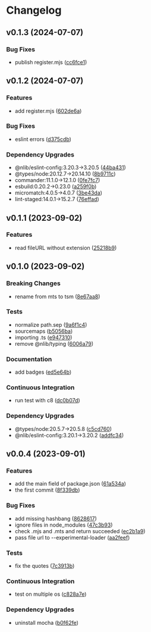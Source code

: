 # Changelog

## v0.1.3 (2024-07-07)

### Bug Fixes

- publish register.mjs ([cc6fce1](https://github.com/nlibjs/tsm/commit/cc6fce16abbba52452b43972e87cb644ac08cb67))

## v0.1.2 (2024-07-07)

### Features

- add register.mjs ([602de6a](https://github.com/nlibjs/tsm/commit/602de6a1b234bb11d0c441b450040e315d408714))

### Bug Fixes

- eslint errors ([d375cdb](https://github.com/nlibjs/tsm/commit/d375cdb8631a869ff7de078c8402e041d99d2a9b))

### Dependency Upgrades

- @nlib/eslint-config:3.20.3→3.20.5 ([44ba431](https://github.com/nlibjs/tsm/commit/44ba4312986f7f389cce69df350fe441f0505e83))
- @types/node:20.12.7→20.14.10 ([8b9711c](https://github.com/nlibjs/tsm/commit/8b9711c8ef6e9c92eab5a919c8308d2cfa3d3bbe))
- commander:11.1.0→12.1.0 ([0fe7fc7](https://github.com/nlibjs/tsm/commit/0fe7fc7b041563cc1f85839bece1df0e2eb97433))
- esbuild:0.20.2→0.23.0 ([a259f0b](https://github.com/nlibjs/tsm/commit/a259f0bf001a83ddbaccdba8884f186e3d5daf70))
- micromatch:4.0.5→4.0.7 ([3be43da](https://github.com/nlibjs/tsm/commit/3be43da98779607741da9b2852ae9f24a920515b))
- lint-staged:14.0.1→15.2.7 ([76effad](https://github.com/nlibjs/tsm/commit/76effadb9d6798e275197801d94a0c58d9577f42))

## v0.1.1 (2023-09-02)

### Features

- read fileURL without extension ([25218b9](https://github.com/nlibjs/tsm/commit/25218b9f50ad92803bdb8f201d498970cbf52060))

## v0.1.0 (2023-09-02)

### Breaking Changes

- rename from mts to tsm ([8e67aa8](https://github.com/nlibjs/tsm/commit/8e67aa8d375e0a458cc0c742c4e311093aef001d))

### Tests

- normalize path.sep ([9a6f1c4](https://github.com/nlibjs/tsm/commit/9a6f1c4e4e63ffae0fb32e0985879b64bf26af24))
- sourcemaps ([b5056ba](https://github.com/nlibjs/tsm/commit/b5056bae1014ab81b38a64bd3fe6f65cfbd9266b))
- importing .ts ([e947310](https://github.com/nlibjs/tsm/commit/e9473100a9862dd660f48652acb49e567ffa795e))
- remove @nlib/typing ([6006a79](https://github.com/nlibjs/tsm/commit/6006a79cb7eea5ceda40079ecb97a44790ef7c3e))

### Documentation

- add badges ([ed5e64b](https://github.com/nlibjs/tsm/commit/ed5e64b3fc317446a0f921c7e8fde3e708a889de))

### Continuous Integration

- run test with c8 ([dc0b07d](https://github.com/nlibjs/tsm/commit/dc0b07de946f09ad9b705909904c4e3c577a93c2))

### Dependency Upgrades

- @types/node:20.5.7→20.5.8 ([c5cd760](https://github.com/nlibjs/tsm/commit/c5cd760451225ddd25064f88aa89c9a8d6ac8d22))
- @nlib/eslint-config:3.20.1→3.20.2 ([addfc34](https://github.com/nlibjs/tsm/commit/addfc3423bddc35b6458552b5c4a964c89bf723d))

## v0.0.4 (2023-09-01)

### Features

- add the main field of package.json ([61a534a](https://github.com/nlibjs/tsm/commit/61a534a28c7c041c49306736d741d42d61ddb71d))
- the first commit ([8f339db](https://github.com/nlibjs/tsm/commit/8f339db587aab4c63a9c3fdba984e64b2905d848))

### Bug Fixes

- add missing hashbang ([8628617](https://github.com/nlibjs/tsm/commit/86286170dd55c6755b7c4429afdce7c06c55991a))
- ignore files in node_modules ([47c3b93](https://github.com/nlibjs/tsm/commit/47c3b9345f06747b7e6daa6185d2fb19138ce046))
- check .mjs and .mts and return succeeded ([ec2b1a9](https://github.com/nlibjs/tsm/commit/ec2b1a9cfeb346a035fbe726636c6dbc8f1cadde))
- pass file url to --experimental-loader ([aa2feef](https://github.com/nlibjs/tsm/commit/aa2feefb435777d4d5c133a12c58469081db75a1))

### Tests

- fix the quotes ([7c3913b](https://github.com/nlibjs/tsm/commit/7c3913bb6571ac9752963290190a7aeaacab613d))

### Continuous Integration

- test on multiple os ([c828a7e](https://github.com/nlibjs/tsm/commit/c828a7e8b8489224ea334b6584f71232b0440a32))

### Dependency Upgrades

- uninstall mocha ([b0f62fe](https://github.com/nlibjs/tsm/commit/b0f62fea4b8dd70cc2032b8635863cc7508489f8))
